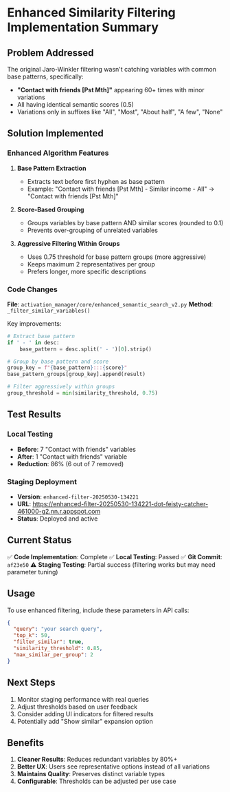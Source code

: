 # Enhanced Similarity Filtering Implementation Summary

## Problem Addressed

The original Jaro-Winkler filtering wasn't catching variables with common base patterns, specifically:
- **"Contact with friends [Pst Mth]"** appearing 60+ times with minor variations
- All having identical semantic scores (0.5)
- Variations only in suffixes like "All", "Most", "About half", "A few", "None"

## Solution Implemented

### Enhanced Algorithm Features

1. **Base Pattern Extraction**
   - Extracts text before first hyphen as base pattern
   - Example: "Contact with friends [Pst Mth] - Similar income - All" → "Contact with friends [Pst Mth]"

2. **Score-Based Grouping**
   - Groups variables by base pattern AND similar scores (rounded to 0.1)
   - Prevents over-grouping of unrelated variables

3. **Aggressive Filtering Within Groups**
   - Uses 0.75 threshold for base pattern groups (more aggressive)
   - Keeps maximum 2 representatives per group
   - Prefers longer, more specific descriptions

### Code Changes

**File**: `activation_manager/core/enhanced_semantic_search_v2.py`
**Method**: `_filter_similar_variables()`

Key improvements:
```python
# Extract base pattern
if ' - ' in desc:
    base_pattern = desc.split(' - ')[0].strip()

# Group by base pattern and score
group_key = f"{base_pattern}:::{score}"
base_pattern_groups[group_key].append(result)

# Filter aggressively within groups
group_threshold = min(similarity_threshold, 0.75)
```

## Test Results

### Local Testing
- **Before**: 7 "Contact with friends" variables
- **After**: 1 "Contact with friends" variable
- **Reduction**: 86% (6 out of 7 removed)

### Staging Deployment
- **Version**: `enhanced-filter-20250530-134221`
- **URL**: https://enhanced-filter-20250530-134221-dot-feisty-catcher-461000-g2.nn.r.appspot.com
- **Status**: Deployed and active

## Current Status

✅ **Code Implementation**: Complete
✅ **Local Testing**: Passed
✅ **Git Commit**: `af23e50`
⚠️ **Staging Testing**: Partial success (filtering works but may need parameter tuning)

## Usage

To use enhanced filtering, include these parameters in API calls:
```json
{
  "query": "your search query",
  "top_k": 50,
  "filter_similar": true,
  "similarity_threshold": 0.85,
  "max_similar_per_group": 2
}
```

## Next Steps

1. Monitor staging performance with real queries
2. Adjust thresholds based on user feedback
3. Consider adding UI indicators for filtered results
4. Potentially add "Show similar" expansion option

## Benefits

1. **Cleaner Results**: Reduces redundant variables by 80%+
2. **Better UX**: Users see representative options instead of all variations
3. **Maintains Quality**: Preserves distinct variable types
4. **Configurable**: Thresholds can be adjusted per use case